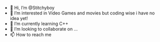 - 👋 Hi, I’m @Stitchyboy
- 👀 I’m interested in Video Games and movies but coding wise i have no idea yet!
- 🌱 I’m currently learning C++
- 💞️ I’m looking to collaborate on ...
- 📫 How to reach me 

<!---
Stitchyboy/Stitchyboy is a ✨ special ✨ repository because its `README.md` (this file) appears on your GitHub profile.
You can click the Preview link to take a look at your changes.
--->
